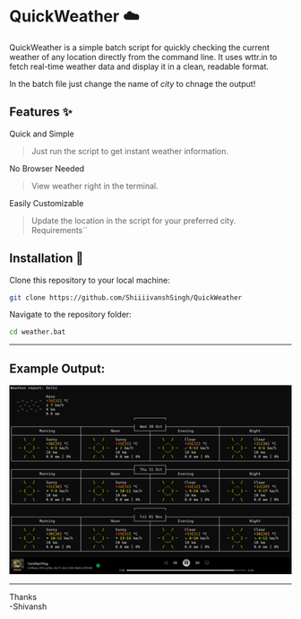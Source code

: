 # QuickWeather ☁️

QuickWeather is a simple batch script for quickly checking the current weather of any location directly from the command line. It uses wttr.in to fetch real-time weather data and display it in a clean, readable format.

In the batch file just change the name of _city_ to chnage the output!

## Features ✨

Quick and Simple 
> Just run the script to get instant weather information.

No Browser Needed 
> View weather right in the terminal.

Easily Customizable  
>  Update the location in the script for your preferred city.
Requirements``


## Installation 🔧

Clone this repository to your local machine:

```bash
git clone https://github.com/ShiiiivanshSingh/QuickWeather
```
Navigate to the repository folder:
```bash
cd weather.bat
```
--- 

## Example Output:

![alt text](ExampleOutput.png)

---
Thanks<br> -Shivansh

